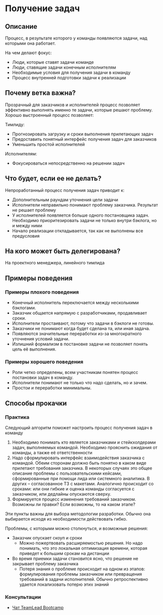 # Получение задач
## Описание
Процесс, в результате которого у команды появляются задачи, над которыми она работает.

На чем делают фокус:

- Люди, которые ставят задачи команде
- Люди, ставящие задачи конечным исполнителям
- Необходимые условия для получения задачи в команду
- Процесс внутренней подготовки задачи к реализации

## Почему ветка важна?
Прозрачный для заказчиков и исполнителей процесс позволяет эффективно выполнять именно те задачи, которые решают проблему. Хорошо выстроенный процесс позволяет:

Тимлиду:
- Прогнозировать загрузку и сроки выполнения прилетающих задач
- Предоставить понятный интерфейс получения задач для заказчиков
- Уменьшить простой исполнителей

Исполнителям:
- Фокусироваться непосредственно на решении задач

## Что будет, если ее не делать?
Непроработанный процесс получения задач приводит к:

- Дополнительным раундам уточнения цели задачи
- Исполнители неправильно понимают проблему заказчика. Результат не решает проблему
- У исполнителей появляется больше одного постановщика задач. Необходимо приоритезировать задачи не только внутри бэклога, но и между ними
- Начало реализации откладывается, так как не выполнены все предусловия

## На кого может быть делегирована?
На проектного менеджера, линейного тимлида


## Примеры поведения
### Примеры плохого поведения
- Конечный исполнитель переключается между несколькими бэклогами.
- Заказчик общается напрямую с разработчиками, продавливает сроки.
- Исполнители простаивают, потому что задачи в бэклоги не готовы.
- Заказчики не понимают когда будет сделана та, или иная задача.
- Появляются значительные переработки из-за многократного уточнения условий задачи.
- Излишний формализм в постановке задачи не позволяет понять цель её выполнения.

### Примеры хорошего поведения
- Роли четко определены, всем участникам понятен процесс постановки задач в команду.
- Исполнители понимают не только что надо сделать, но и зачем.
- Простои и переработки минимальны.

## Способы прокачки
### Практика
Следующий алгоритм поможет настроить процесс получения задач в команду

1. Необходимо понимать кто является заказчиками и стейкхолдерами задач, выполняемых командой. Необходимо прояснить ожидания от команды, а также её ответственности
2. Надо сформулировать интерфейс взаимодействия заказчика с командой. Обеим сторонам должно быть понятно в каком виде прилетают требования заказчика. В некоторых случаях это общее описание проблемы с пользовательскими кейсами, сформированные при помощи лида или системного аналитика. В других – согласованное ТЗ с макетами. Аналогично происходит со сроками: или они гибкие и оценка команды согласуется с заказчиком, или дедлайны опускаются сверху.
3. Формируется процесс изменения требований заказчиком. Возможны ли правки? Если возможны, то на каком этапе?

Эти пункты важны для выбора методологии разработки. Обычно она выбирается исходя из необходимости действовать гибко.

Проблемы, с которыми можно столкнуться, и возможные решения:

- Заказчик опускает скоуп и сроки
	- Можно пожертвовать расширяемостью решения. Но надо понимать, что это локальная оптимизация времени, которая приведет к большим срокам на дистанции
- Во время приемки задачи становится ясно, что решение не закрывает проблему заказчика
	- Потеря знания о проблеме происходит на одном из этапов: формулирования проблемы заказчиком или превращения требований в задачи исполнителей. Обычно ретроспективно удается локализовать потерю этих знаний


### Консультации
- [Чат TeamLead Bootcamp](https://t.me/teamlead_bootcamp)